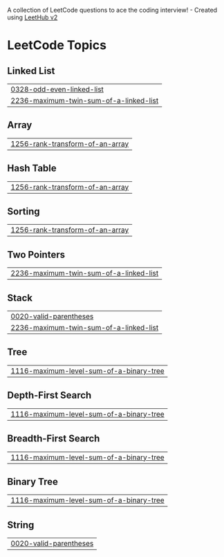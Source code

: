 A collection of LeetCode questions to ace the coding interview! - Created using [LeetHub v2](https://github.com/arunbhardwaj/LeetHub-2.0)
<!---LeetCode Topics Start-->
# LeetCode Topics
## Linked List
|  |
| ------- |
| [0328-odd-even-linked-list](https://github.com/Riya28Rathi/leetcode-coding-journal/tree/master/0328-odd-even-linked-list) |
| [2236-maximum-twin-sum-of-a-linked-list](https://github.com/Riya28Rathi/leetcode-coding-journal/tree/master/2236-maximum-twin-sum-of-a-linked-list) |
## Array
|  |
| ------- |
| [1256-rank-transform-of-an-array](https://github.com/Riya28Rathi/leetcode-coding-journal/tree/master/1256-rank-transform-of-an-array) |
## Hash Table
|  |
| ------- |
| [1256-rank-transform-of-an-array](https://github.com/Riya28Rathi/leetcode-coding-journal/tree/master/1256-rank-transform-of-an-array) |
## Sorting
|  |
| ------- |
| [1256-rank-transform-of-an-array](https://github.com/Riya28Rathi/leetcode-coding-journal/tree/master/1256-rank-transform-of-an-array) |
## Two Pointers
|  |
| ------- |
| [2236-maximum-twin-sum-of-a-linked-list](https://github.com/Riya28Rathi/leetcode-coding-journal/tree/master/2236-maximum-twin-sum-of-a-linked-list) |
## Stack
|  |
| ------- |
| [0020-valid-parentheses](https://github.com/Riya28Rathi/leetcode-coding-journal/tree/master/0020-valid-parentheses) |
| [2236-maximum-twin-sum-of-a-linked-list](https://github.com/Riya28Rathi/leetcode-coding-journal/tree/master/2236-maximum-twin-sum-of-a-linked-list) |
## Tree
|  |
| ------- |
| [1116-maximum-level-sum-of-a-binary-tree](https://github.com/Riya28Rathi/leetcode-coding-journal/tree/master/1116-maximum-level-sum-of-a-binary-tree) |
## Depth-First Search
|  |
| ------- |
| [1116-maximum-level-sum-of-a-binary-tree](https://github.com/Riya28Rathi/leetcode-coding-journal/tree/master/1116-maximum-level-sum-of-a-binary-tree) |
## Breadth-First Search
|  |
| ------- |
| [1116-maximum-level-sum-of-a-binary-tree](https://github.com/Riya28Rathi/leetcode-coding-journal/tree/master/1116-maximum-level-sum-of-a-binary-tree) |
## Binary Tree
|  |
| ------- |
| [1116-maximum-level-sum-of-a-binary-tree](https://github.com/Riya28Rathi/leetcode-coding-journal/tree/master/1116-maximum-level-sum-of-a-binary-tree) |
## String
|  |
| ------- |
| [0020-valid-parentheses](https://github.com/Riya28Rathi/leetcode-coding-journal/tree/master/0020-valid-parentheses) |
<!---LeetCode Topics End-->